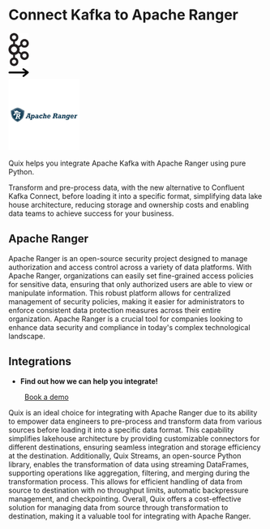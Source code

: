 # Connect Kafka to Apache Ranger

<div class="connect-images cards blog-grid-card" markdown>
<div>
<img src="../images/kafka_logo.png" width="40px" />
</div>
<div>
<img src="../images/arrow.svg" width="40px" />
</div>
<div>
<img src="./images/apache-ranger_1.jpg" />
</div>
</div>

Quix helps you integrate Apache Kafka with Apache Ranger using pure Python.

Transform and pre-process data, with the new alternative to Confluent Kafka Connect, before loading it into a specific format, simplifying data lake house architecture, reducing storage and ownership costs and enabling data teams to achieve success for your business.

## Apache Ranger

Apache Ranger is an open-source security project designed to manage authorization and access control across a variety of data platforms. With Apache Ranger, organizations can easily set fine-grained access policies for sensitive data, ensuring that only authorized users are able to view or manipulate information. This robust platform allows for centralized management of security policies, making it easier for administrators to enforce consistent data protection measures across their entire organization. Apache Ranger is a crucial tool for companies looking to enhance data security and compliance in today's complex technological landscape.

## Integrations

<div class="grid cards" markdown>

- __Find out how we can help you integrate!__

    <a class="md-button md-button--primary" href="https://quix.io/book-a-demo" target="_blank" style="margin:.5rem;">Book a demo</a>

</div>


Quix is an ideal choice for integrating with Apache Ranger due to its ability to empower data engineers to pre-process and transform data from various sources before loading it into a specific data format. This capability simplifies lakehouse architecture by providing customizable connectors for different destinations, ensuring seamless integration and storage efficiency at the destination. Additionally, Quix Streams, an open-source Python library, enables the transformation of data using streaming DataFrames, supporting operations like aggregation, filtering, and merging during the transformation process. This allows for efficient handling of data from source to destination with no throughput limits, automatic backpressure management, and checkpointing. Overall, Quix offers a cost-effective solution for managing data from source through transformation to destination, making it a valuable tool for integrating with Apache Ranger.

